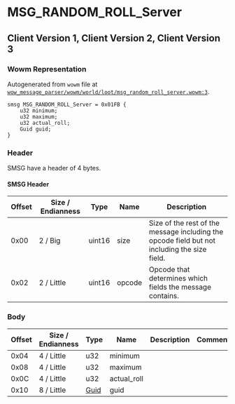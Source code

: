 # MSG_RANDOM_ROLL_Server

## Client Version 1, Client Version 2, Client Version 3

### Wowm Representation

Autogenerated from `wowm` file at [`wow_message_parser/wowm/world/loot/msg_random_roll_server.wowm:3`](https://github.com/gtker/wow_messages/tree/main/wow_message_parser/wowm/world/loot/msg_random_roll_server.wowm#L3).
```rust,ignore
smsg MSG_RANDOM_ROLL_Server = 0x01FB {
    u32 minimum;
    u32 maximum;
    u32 actual_roll;
    Guid guid;
}
```
### Header

SMSG have a header of 4 bytes.

#### SMSG Header

| Offset | Size / Endianness | Type   | Name   | Description |
| ------ | ----------------- | ------ | ------ | ----------- |
| 0x00   | 2 / Big           | uint16 | size   | Size of the rest of the message including the opcode field but not including the size field.|
| 0x02   | 2 / Little        | uint16 | opcode | Opcode that determines which fields the message contains.|

### Body

| Offset | Size / Endianness | Type | Name | Description | Comment |
| ------ | ----------------- | ---- | ---- | ----------- | ------- |
| 0x04 | 4 / Little | u32 | minimum |  |  |
| 0x08 | 4 / Little | u32 | maximum |  |  |
| 0x0C | 4 / Little | u32 | actual_roll |  |  |
| 0x10 | 8 / Little | [Guid](../spec/packed-guid.md) | guid |  |  |

